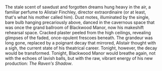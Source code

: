 The stale scent of sawdust and forgotten dreams hung heavy in the air, a familiar perfume to Alistair Finchley, director extraordinaire (or at least, that's what his mother called him).  Dust motes, illuminated by the single, bare bulb hanging precariously above, danced in the cavernous space that was once the grand ballroom of Blackwood Manor, now his makeshift rehearsal space.  Cracked plaster peeled from the high ceilings, revealing glimpses of the faded, once-opulent frescoes beneath.  The grandeur was long gone, replaced by a poignant decay that mirrored, Alistair thought with a sigh, the current state of his theatrical career.  Tonight, however, the decay would be transformed. Tonight, Blackwood Manor would breathe again, not with the echoes of lavish balls, but with the raw, vibrant energy of his new production: *The Raven's Shadow*.
